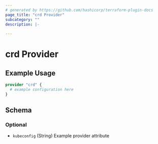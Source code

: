```yaml
---
# generated by https://github.com/hashicorp/terraform-plugin-docs
page_title: "crd Provider"
subcategory: ""
description: |-
  
---
```


# crd Provider



## Example Usage

```terraform
provider "crd" {
  # example configuration here
}
```

<!-- schema generated by tfplugindocs -->
## Schema

### Optional

- `kubeconfig` (String) Example provider attribute
